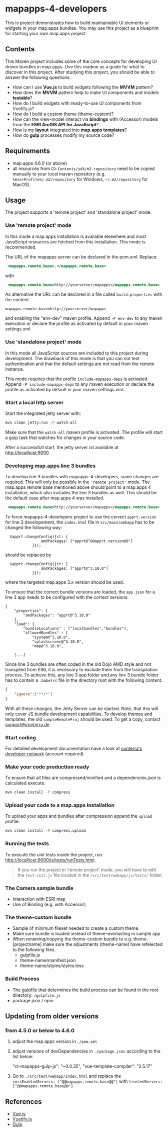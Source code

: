# mapapps-4-developers

This is project demonstrates how to build maintainable UI elements or widgets in your map.apps bundles.
You may use this project as a blueprint for starting your own map.apps project.

## Contents

This Maven project includes some of the core concepts for developing UI driven bundles in map.apps. Use this readme as a guide for what to discover in this project. After studying this project, you should be able to answer the following questions:

* How can I use **Vue.js** to build widgets following the **MVVM** pattern?
* How does the **MVVM** pattern help to make UI components and models **testable**?
* How do I build widgets with ready-to-use UI components from Vuetify.js?
* How do I build a custom theme (theme-custom)?
* How can the view-model interact via **bindings** with (Accessor) models from the **ESRI ArcGIS API for JavaScript**?
* How is my **layout** integrated into **map.apps templates**?
* How do **gulp** processes modify my source code?

## Requirements

* map.apps 4.6.0 (or above)
* all resources from `CD-Contents/sdk/m2-repository` need to be copied manually to your local maven repository (e.g. `%UserProfile%/.m2/repository` for Windows, `~/.m2/repository` for MacOS).

## Usage

The project supports a 'remote project' and 'standalone project' mode.

### Use 'remote project' mode

In this mode a map.apps installation is available elsewhere and most JavaScript resources are fetched from this installation.
This mode is recommended.

The URL of the mapapps server can be declared in the pom.xml. Replace:

```xml
 <mapapps.remote.base>.</mapapps.remote.base>
```

with

```xml
 <mapapps.remote.base>http://yourserver/mapapps</mapapps.remote.base>
```

As alternative the URL can be declared in a file called `build.properties` with the content

```properties
mapapps.remote.base=http://yourserver/mapapps
```

and enabling the "env-dev" maven profile.
Append `-P env-dev` to any maven execution or declare the profile as activated by default in your maven settings.xml.

### Use 'standalone project' mode

In this mode all JavaScript sources are included to this project during development.
The drawback of this mode is that you can not test authentication and that the default settings are not read from the remote instance.

This mode requires that the profile `include-mapapps-deps` is activated.
Append `-P include-mapapps-deps` to any maven execution or declare the profile as activated by default in your maven settings.xml.

### Start a local http server

Start the integrated jetty server with:

```sh
mvn clean jetty:run -P watch-all
```

Make sure that the `watch-all` maven profile is activated.
The profile will start a gulp task that watches for changes in your source code.

After a successfull start, the jetty server ist available at [http://localhost:9090](http://localhost:9090).

### Developing map.apps line 3 bundles

To develop line 3 bundles with mapapps-4-developers, some changes are required. This will only be possible in the `'remote project'` mode.
The map.apps remote base mentioned above should point to a map.apps 4 installation, which also includes the line 3 bundles as well.
This should be the default case after map.apps 4 was installed.

```xml
 <mapapps.remote.base>http://yourserver/mapapps</mapapps.remote.base>
```

To force mapapps-4-developers project to use the correct `apprt.version` for line 3 developement, the `index.html` file in 
`src/main/webapp` has to be changed the following way:

``` 
  $apprt.changeConfig({ct: {
                amdPackages: ["apprt@^@@apprt.version@@"]
            }});
```
should be replaced by 

```
  $apprt.changeConfig({ct: {
                amdPackages: ["apprt@^3.10.0"]
            }});
```

where the targeted map.apps 3.x version should be used.

To ensure that the correct bundle versions are loaded, the `app.json` for a line 3 app needs to be configured with the correct versions:

```
{
    "properties": {
        "amdPackages": "apprt@^3.10.0"
    },
    "load": {
        "bundleLocations" : ["localbundles","bundles"],
        "allowedBundles" : [
            "system@^3.10.0",
            "splashscreen@^3.10.0",
            "map@^3.10.0",
            
    [...]       

```  

Since line 3 bundles are often coded in the old Dojo AMD style and not transpiled from ES6, it is necessary to exclude
them from the transpilation process. To achieve this, any line 3 app folder and any line 3 bundle folder has to contain a `.babelrc` file in the directory root
with the following content.

```json
{
    "ignore":["**/*"]
}
```

With all these changes, the Jetty Server can be started.
Note, that this will only cover JS bundle development capabilities. To develop themes and templates, the old
`sampleRemoteProj` should be used. To get a copy, contact [support@conterra.de](support@conterra.de)  

### Start coding

For detailed development documentation have a look at [conterra's developer network](https://developernetwork.conterra.de/de/documentation/mapapps/development-guide) (account required).

### Make your code production ready

To ensure that all files are compressed/minified and a dependencies.json is calculated execute:

```sh
mvn clean install -P compress
```

### Upload your code to a map.apps installation

To upload your apps and bundles after compression append the `upload` profile.

```sh
mvn clean install -P compress,upload
```

### Running the tests

To execute the unit tests inside the project, run [http://localhost:9090/js/tests/runTests.html](http://localhost:9090/js/tests/runTests.html).

> If you run the project in 'remote project' mode, you will have to edit the `test-init.js` file located in the `/src/test/webapp/js/tests/` folder.

### The Camera sample bundle

* Interaction with ESRI map
* Use of Binding (e.g. with Accessor)

### The theme-custom bundle

* Sample of minimum fileset needed to create a custom theme.
* Make sure bundle is loaded instead of theme-everlasting in sample app
* When renaming/copying the theme-custom bundle to e.g.  theme-[projectname] make sure the adjustments (theme-name) have refelected to the following files.
  * gulpfile.js
  * theme-name/manifest.json
  * theme-name/styles/styles.less

### Build Process

* The gulpfile that determines the build process can be found in the root directory: `/gulpfile.js`
* package.json / npm

## Updating from older versions

### from 4.5.0 or below to 4.6.0
1) adjust the map.apps version in `./pom.xml`
2) adjust versions of devDependencies in `./package.json` according to the list below:

    "ct-mapapps-gulp-js": "~0.0.35",
    "vue-template-compiler": "2.5.17"
3)  Go to `./src/test/webapp/index.html` and replace the `corsEnabledServers: ["@@mapapps.remote.base@@"]` with `trustedServers: ["@@mapapps.remote.base@@"]`

## References

* [Vue.js](https://vuejs.org)
* [Vuetify.js](https://vuetifyjs.com)
* [Gulp](http://gulpjs.com)

